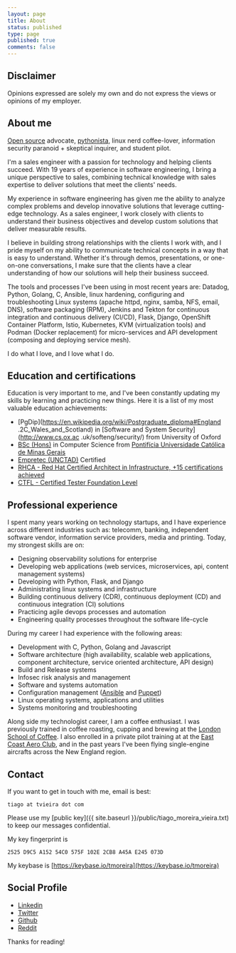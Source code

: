 ```yaml
---
layout: page
title: About
status: published
type: page
published: true
comments: false
---
```


## Disclaimer

Opinions expressed are solely my own and do not express the views or opinions of my employer.

## About me

[Open source](https://opensource.com/resources/what-open-source) advocate, [pythonista](https://en.wikipedia.org/wiki/Python_%28programming_language%29), linux nerd coffee-lover, information security paranoid + skeptical
inquirer, and student pilot.

I'm a sales engineer with a passion for technology and helping clients succeed. With 19 years of experience in software engineering, I bring a unique perspective to sales, combining technical knowledge with sales expertise to deliver solutions that meet the clients' needs.

My experience in software engineering has given me the ability to analyze complex problems and develop innovative solutions that leverage cutting-edge technology. As a sales engineer, I work closely with clients to understand their business objectives and develop custom solutions that deliver measurable results.

I believe in building strong relationships with the clients I work with, and I pride myself on my ability to communicate technical concepts in a way that is easy to understand. Whether it's through demos, presentations, or one-on-one conversations, I make sure that the clients have a clear understanding of how our solutions will help their business succeed.

The tools and processes I've been using in most recent years are: Datadog, Python, Golang, C, Ansible, linux hardening, configuring and troubleshooting Linux systems (apache httpd, nginx, samba, NFS, email, DNS), software packaging (RPM), Jenkins and Tekton for continuous integration and continuous delivery (CI/CD), Flask, Django, OpenShift Container Platform, Istio, Kubernetes, KVM (virtualization tools) and Podman (Docker replacement) for micro-services and API development (composing and deploying service mesh). 

I do what I love, and I love what I do.

## Education and certifications

Education is very important to me, and I've been constantly updating my skills by learning and practicing new things. Here it is a list of my most valuable education achievements:

- [PgDip](https://en.wikipedia.org/wiki/Postgraduate_diploma#England
  .2C_Wales_and_Scotland) in [Software and System Security](http://www.cs.ox.ac
  .uk/softeng/security/) from University of Oxford
- [BSc (Hons)](https://en.wikipedia.org/wiki/Bachelor_of_Science#Brazil) in Computer Science from [Pontifícia Universidade Católica de Minas Gerais](http://www.pucpcaldas.br/)
- [Empretec (UNCTAD)](http://empretec.unctad.org/) Certified
- [RHCA - Red Hat Certified Architect in Infrastructure, +15 certifications achieved](https://www.redhat.com/rhtapps/certification/verify/?certId=160-116-729)
- [CTFL - Certified Tester Foundation Level](https://www.astqb.org/sections/list-of-certified-testers.php)

## Professional experience

I spent many years working on technology startups, and I have experience across different industries such as: telecomm, banking, independent software vendor, information service providers, media and printing. Today, my strongest skills are on:

- Designing observability solutions for enterprise
- Developing web applications (web services, microservices, api, content management systems)
- Developing with Python, Flask, and Django
- Administrating linux systems and infrastructure
- Building continuous delivery (CDR), continuous deployment (CD) and continuous integration (CI) solutions
- Practicing agile devops processes and automation
- Engineering quality processes throughout the software life-cycle

During my career I had experience with the following areas:

- Development with C, Python, Golang and Javascript
- Software architecture (high availability, scalable web applications, component architecture, service oriented architecture, API design)
- Build and Release systems
- Infosec risk analysis and management
- Software and systems automation
- Configuration management ([Ansible](https://www.ansible.com/) and [Puppet](https://puppet.com/))
- Linux operating systems, applications and utilities
- Systems monitoring and troubleshooting

Along side my technologist career, I am a coffee enthusiast. I was previously trained in coffee roasting, cupping and brewing at the [London School of Coffee](http://www.londonschoolofcoffee.com/). I also enrolled in a private pilot training at at the [East Coast Aero Club](http://eastcoastaeroclub.com/), and in the past years I've been flying single-engine aircrafts across the New England region.

## Contact

If you want to get in touch with me, email is best:

`tiago at tvieira dot com`

Please use my [public key]({{ site.baseurl }}/public/tiago_moreira_vieira.txt)
to keep our messages confidential.

My key fingerprint is

`2525 D9C5 A152 54C0 575F 102E 2CB8 A45A E245 073D`

My keybase is [https://keybase.io/tmoreira](https://keybase.io/tmoreira)

## Social Profile

- [Linkedin](https://uk.linkedin.com/in/tiagovieira)
- [Twitter](https://twitter.com/tiagovieira)
- [Github](https://github.com/tvieira)
- [Reddit](https://www.reddit.com/user/tiagovieira)

Thanks for reading!

